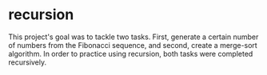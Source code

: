# recursion

This project's goal was to tackle two tasks. First, generate a certain number of numbers from the Fibonacci sequence, and second, create a merge-sort algorithm. In order to practice using recursion, both tasks were completed recursively.